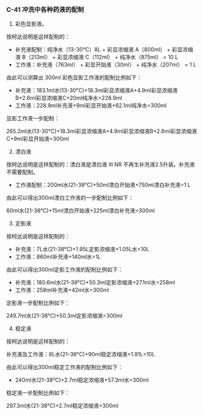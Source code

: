 ### C-41 冲洗中各种药液的配制

1. 彩色显影液。

按柯达说明是这样配制的：

+   补充液配制：纯净水（13-30°C）8L + 彩显浓缩液 A（800ml） + 彩显浓缩液 B（213ml） + 彩显浓缩液 C（112ml） + 纯净水（875ml） = 10 L
+   工作液：补充液（763ml） + 彩显开始液（30ml） + 纯净水（207ml） = 1 L

由此可以测算出 300ml 彩色显影工作液的配制比例如下：

-   补充液：183.1ml水(13-30°C)+18.3ml彩显浓缩液A+4.9ml彩显浓缩液B+2.6ml彩显浓缩液C+20ml纯净水=228.9ml
-   工作液：228.9ml补充液+9ml彩显开始液+62.1ml纯净水=300ml

显影工作液一步配制：

265.2ml水(13-30°C)+18.3ml彩显浓缩液A+4.9ml彩显浓缩液B+2.6ml彩显浓缩液C+9ml彩显开始液=300ml

2. 漂白液

按柯达说明是这样配制的：漂白液是漂白液 III NR 不再生补充液2.5升装。补充液不需要配制。

+   工作液配制：200ml水(21-38°C)+50ml漂白开始液+750ml漂白补充液=1 L

由此可以得出300ml漂白工作液的一步配制比例如下：

60ml水(21-38°C)+15ml漂白开始液+225ml漂白补充液=300ml

3. 定影液

按柯达说明是这样配制的：

+   补充液：7L水(21-38°C)+1.95L定影浓缩液+1.05L水=10L
+   工作液：860ml补充液+140ml水=1L

由此可以得出300ml定影工作液的配制比例如下：

+   补充液：180.6ml水(21-38°C)+50.3ml定影浓缩液+27.1ml水=258ml
+   工作液：258ml补充液+42ml水=300ml

定影液一步配制比例如下：

249.7ml水(21-38°C)+50.3ml定影浓缩液=300ml

4. 稳定液

按柯达说明是这样配制的：

补充液及工作液：8L水(21-38°C)+90ml稳定浓缩液+1.91L=10L

由此可以得出300ml稳定工作液的配制比例如下：

+   240ml水(21-38°C)+2.7ml稳定浓缩液+57.3ml水=300ml

稳定液一步配制比例如下：

297.3ml水(21-38°C)+2.7ml稳定浓缩液=300ml
